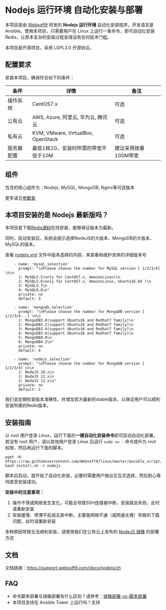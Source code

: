 
# Nodejs 运行环境 自动化安装与部署

本项目是由 [Websoft9](https://www.websoft9.com) 研发的 **Nodejs 运行环境** 自动化安装程序，开发语言是 Ansible。使用本项目，只需要用户在 Linux 上运行一条命令，即可自动化安装 Redis，让原本复杂的安装过程变得没有任何技术门槛。  

本项目是开源项目，采用 LGPL3.0 开源协议。

## 配置要求

安装本项目，确保符合如下的条件：

| 条件       | 详情       | 备注  |
| ------------ | ------------ | ----- |
| 操作系统       | CentOS7.x  |  可选  |
| 公有云| AWS, Azure, 阿里云, 华为云, 腾讯云 | 可选 |
| 私有云|  KVM, VMware, VirtualBox, OpenStack | 可选 |
| 服务器配置 | 最低1核1G，安装时所需的带宽不低于10M |  建议采用按量100M带宽 |

## 组件

包含的核心组件为：Nodejs, MySQL, MongoDB, Nginx等可选版本

更多请见[参数表](/docs/zh/stack-components.md)

## 本项目安装的是 Nodejs 最新版吗？

本项目是下载[Redis源码](https://rpm.nodesource.com)在线安装，能够保证版本为最新。 

同时，启动安装后，系统会提示选择NodeJS的大版本、MongoDB的大版本、MySQL的版本。

查看 [nodejs.yml](/nodejs.yml) 文件中版本选择的内容，来查看和维护具体的详细版本号

```
    - name: 'mysql_selection'
      prompt: "\nPlease choose the number for MySQL version [ 1/2/3/4] \n\n
      1: MySQL5.5(only for CentOS7.x, AmazonLinux)\n
      2: MySQL5.6(only for CentOS7.x, AmazonLinux, Ubuntu16.04 )\n
      3: MySQL5.7\n
      4: MySQL8.0\n"
      private: no
      default: 3

    - name: 'mongodb_selection'
      prompt: "\nPlease choose the number for MongoDB version [ 1/2/3/4...] \n\n
      1: MongoDB3.0(support Ubuntu16 and Redhat7 family)\n
      2: MongoDB3.2(support Ubuntu16 and Redhat7 family)\n
      3: MongoDB3.4(support Ubuntu16 and Redhat7 family)\n
      4: MongoDB3.6(support Ubuntu16 and Redhat7 family)\n
      5: MongoDB4.0\n
      6: MongoDB4.2\n"
      private: no
      default: 4

    - name: 'nodejs_selection'
      prompt: "\nPlease choose the number for MongoDB version [ 1/2/3/4] \n\n
      1: NodeJS 10.x\n
      2: NodeJS 12.x\n
      3: NodeJS 13.x\n"
      private: no
      default: 2
```

我们会定期检查版本准确性，并增加官方最新的stable版本，以保证用户可以顺利安装所需的Redis版本。

## 安装指南

以 root 用户登录 Linux，运行下面的**一键自动化安装命令**即可启动自动化部署。若没有 root 用户，请以其他用户登录 Linux 后运行 `sudo su -` 命令提升为 root 权限，然后再运行下面的脚本。

```
wget -N https://raw.githubusercontent.com/Websoft9/linux/master/ansible_script/install.sh; bash install.sh -r nodejs
```

脚本后启动，就开始了自动化安装，必要时需要用户做出交互式选择，然后耐心等待直至安装成功。

**安装中的注意事项：**  

1. 操作不慎或网络发生变化，可能会导致SSH连接被中断，安装就会失败，此时请重新安装
2. 安装缓慢、停滞不前或无故中断，主要是网络不通（或网速太慢）导致的下载问题，此时请重新安装

多种原因导致无法顺利安装，请使用我们在公有云上发布的 [NodeJS 镜像](https://apps.websoft9.com/nodejs) 的部署方式


## 文档

文档链接：https://support.websoft9.com/docs/nodejs/zh

## FAQ

- 命令脚本部署与镜像部署有什么区别？请参考：[镜像部署-vs-脚本部署](https://support.websoft9.com/docs/faq/zh/bz-product.html#镜像部署-vs-脚本部署)
- 本项目支持在 Ansible Tower 上运行吗？支持

